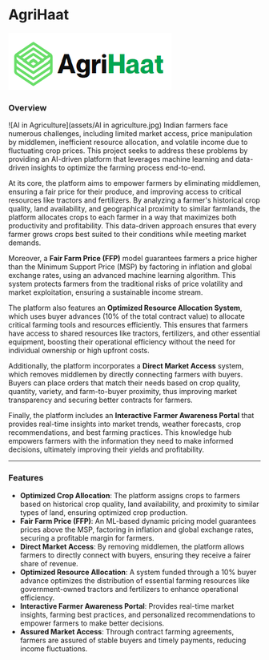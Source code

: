 # AgriHaat
![AgriHaat](./assets/Logo.png)
### Overview
![AI in Agriculture](assets/AI in agriculture.jpg)
Indian farmers face numerous challenges, including limited market access, price manipulation by middlemen, inefficient resource allocation, and volatile income due to fluctuating crop prices. This project seeks to address these problems by providing an AI-driven platform that leverages machine learning and data-driven insights to optimize the farming process end-to-end.

At its core, the platform aims to empower farmers by eliminating middlemen, ensuring a fair price for their produce, and improving access to critical resources like tractors and fertilizers. By analyzing a farmer's historical crop quality, land availability, and geographical proximity to similar farmlands, the platform allocates crops to each farmer in a way that maximizes both productivity and profitability. This data-driven approach ensures that every farmer grows crops best suited to their conditions while meeting market demands.

Moreover, a **Fair Farm Price (FFP)** model guarantees farmers a price higher than the Minimum Support Price (MSP) by factoring in inflation and global exchange rates, using an advanced machine learning algorithm. This system protects farmers from the traditional risks of price volatility and market exploitation, ensuring a sustainable income stream.

The platform also features an **Optimized Resource Allocation System**, which uses buyer advances (10% of the total contract value) to allocate critical farming tools and resources efficiently. This ensures that farmers have access to shared resources like tractors, fertilizers, and other essential equipment, boosting their operational efficiency without the need for individual ownership or high upfront costs.

Additionally, the platform incorporates a **Direct Market Access** system, which removes middlemen by directly connecting farmers with buyers. Buyers can place orders that match their needs based on crop quality, quantity, variety, and farm-to-buyer proximity, thus improving market transparency and securing better contracts for farmers.

Finally, the platform includes an **Interactive Farmer Awareness Portal** that provides real-time insights into market trends, weather forecasts, crop recommendations, and best farming practices. This knowledge hub empowers farmers with the information they need to make informed decisions, ultimately improving their yields and profitability.

---

### Features

- **Optimized Crop Allocation**: The platform assigns crops to farmers based on historical crop quality, land availability, and proximity to similar types of land, ensuring optimized crop production.
- **Fair Farm Price (FFP)**: An ML-based dynamic pricing model guarantees prices above the MSP, factoring in inflation and global exchange rates, securing a profitable margin for farmers.
- **Direct Market Access**: By removing middlemen, the platform allows farmers to directly connect with buyers, ensuring they receive a fairer share of revenue.
- **Optimized Resource Allocation**: A system funded through a 10% buyer advance optimizes the distribution of essential farming resources like government-owned tractors and fertilizers to enhance operational efficiency.
- **Interactive Farmer Awareness Portal**: Provides real-time market insights, farming best practices, and personalized recommendations to empower farmers to make better decisions.
- **Assured Market Access**: Through contract farming agreements, farmers are assured of stable buyers and timely payments, reducing income fluctuations.
